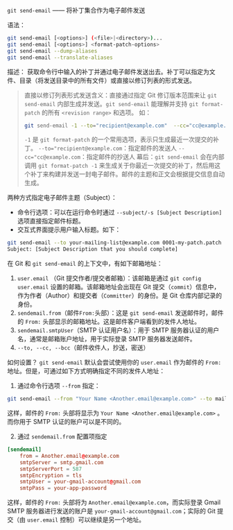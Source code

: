 `git send-email` —— 将补丁集合作为电子邮件发送

语法：
```bash
git send-email [<options>] (<file>|<directory>)...
git send-email [<options>] <format-patch-options>
git send-email --dump-aliases
git send-email --translate-aliases
```

描述：
获取命令行中输入的补丁并通过电子邮件发送出去。补丁可以指定为文件、目录（将发送目录中的所有文件）或直接以修订列表的形式发送。
> 直接以修订列表形式发送含义：直接通过指定 Git 修订版本范围来让 `git send-email` 内部生成并发送。`git send-email` 能理解并支持 `git format-patch` 的所有 `<revision range>` 和选项。
> 如：
> ```bash
> git send-email -1 --to="recipient@example.com"  --cc="cc@example.com"
> ```
> `-1` 是 `git format-patch` 的一个常用选项，表示只生成最近一次提交的补丁。
> `--to="recipient@example.com`：指定邮件的发送人
> `--cc="cc@example.com`：指定邮件的抄送人
> 幕后：`git send-email` 会在内部调用 `git format-patch -1` 来生成关于你最近一次提交的补丁，然后用这个补丁来构建并发送一封电子邮件。邮件的主题和正文会根据提交信息自动生成。

两种方式指定电子邮件主题（Subject）：
- 命令行选项：可以在运行命令时通过 `--subject/-s [Subject Description]` 选项直接指定邮件标题。
- 交互式界面提示用户输入标题。如下：
```bash
git send-email --to your-mailing-list@example.com 0001-my-patch.patch
Subject: [Subject Description that you should complete]
```


在 Git 和 `git send-email` 的上下文中，有如下邮箱地址：


1. `user.email` （Git 提交作者/提交者邮箱）：该邮箱是通过 `git config user.email` 设置的邮箱。该邮箱地址会出现在 Git 提交（`commit`）信息中，作为作者（Author）和提交者（`Committer`）的身份。是 Git 仓库内部记录的身份。
2. `sendemail.from`（邮件`From:`头部）：这是 `git send-email` 发送邮件时，邮件的 `From:` 头部显示的邮箱地址。这是邮件客户端看到的发件人地址。
3. `sendemail.smtpUser`（SMTP 认证用户名）：用于 SMTP 服务器认证的用户名，通常是邮箱账户地址，用于实际登录 SMTP 服务器发送邮件。
4. `--to, --cc, --bcc`（邮件收件人，抄送，密送）

如何设置？
`git send-email` 默认会尝试使用你的 `user.email` 作为邮件的 `From:` 地址。但是，可通过如下方式明确指定不同的发件人地址：
1. 通过命令行选项 `--from` 指定：
```bash
git send-email --from "Your Name <Another.email@example.com>" --to mailinglist@example.com 000x-patch.patch
```
这样，邮件的 `From:` 头部将显示为 `Your Name <Another.email@example.com>` 。而你用于 SMTP 认证的账户可以是不同的。

2. 通过 `sendemail.from` 配置项指定
```TOML
[sendemail]
    from = Another.email@example.com
    smtpServer = smtp.gmail.com
    smtpServerPort = 587
    smtpEncryption = tls
    smtpUser = your-gmail-account@gmail.com
    smtpPass = your-app-password
```
这样，邮件的 `From:` 头部将为 `Another.email@example.com`，而实际登录 Gmail SMTP 服务器进行发送的账户是 `your-gmail-account@gmail.com`；实际的 Git 提交（由 `user.email` 控制）可以继续是另一个地址。